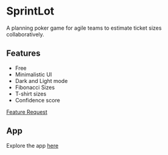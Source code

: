 # SprintLot

A planning poker game for agile teams to estimate ticket sizes collaboratively.

## Features
 - Free
 - Minimalistic UI
 - Dark and Light mode
 - Fibonacci Sizes
 - T-shirt sizes
 - Confidence score

[Feature Request](https://github.com/makafsal/sprint-lot/issues/new)

## App
Explore the app [here](https://sprint-lot.vercel.app/)
